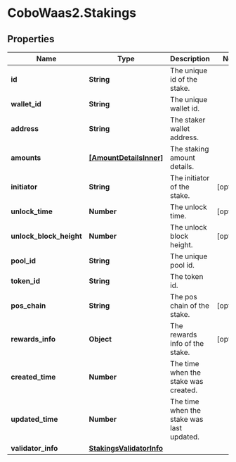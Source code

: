 # CoboWaas2.Stakings

## Properties

Name | Type | Description | Notes
------------ | ------------- | ------------- | -------------
**id** | **String** | The unique id of the stake. | 
**wallet_id** | **String** | The unique wallet id. | 
**address** | **String** | The staker wallet address. | 
**amounts** | [**[AmountDetailsInner]**](AmountDetailsInner.md) | The staking amount details. | 
**initiator** | **String** | The initiator of the stake. | [optional] 
**unlock_time** | **Number** | The unlock time. | [optional] 
**unlock_block_height** | **Number** | The unlock block height. | [optional] 
**pool_id** | **String** | The unique pool id. | 
**token_id** | **String** | The token id. | 
**pos_chain** | **String** | The pos chain of the stake. | [optional] 
**rewards_info** | **Object** | The rewards info of the stake. | [optional] 
**created_time** | **Number** | The time when the stake was created. | 
**updated_time** | **Number** | The time when the stake was last updated. | 
**validator_info** | [**StakingsValidatorInfo**](StakingsValidatorInfo.md) |  | 


